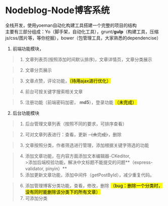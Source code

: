 # Nodeblog-Node博客系统
全栈开发，使用yoeman自动化构建工具搭建一个完整的项目的结构<br/>
主要有三部分组成：Yo（脚手架，自动化工具），grunt/**gulp**（构建工具，压缩js/css/图片等，等你挖掘），bower（包管理工具，大家熟悉的dependencise）

1. 前端功能模块，
 >1. 文章列表页(按照添加时间默认排序)，文章详情页，文章分类展示
 
 >2. 文章分页展示
 
 >3. 文章点赞，评论功能，<mark>（待用ajax进行优化）</mark>
 
 >4. 前台可按关键字搜索相关文章
 
 >5. 注册功能（前端密码加密， **md5**），登录功能 <mark>（未完成）</mark>
2. 后台功能模块
 >1. 后台管理文章列表（按照不同的要求，可排序查看）
 
 >2. 可对文章列表进行：查看，更新 <del>（未完成）</del>，删除
 
 >3. 文章按照分类，作者筛选进行管理，添加根据关键字筛选的功能
 
 >4. 添加文章功能，在内容方面添加文本编辑器-CKeditor, <br/>
    >添加后端校验功能，解决中文标题不能提交的问题**（express-validator, pinyin）**
 >5. 添加更新文章功能，添加中间件（getPostById），减少重复代码。
 
 >6. 添加管理博客分类功能，查看，修改，删除 <mark>（bug：删除一个分类时，没有同时能删除该分类下的所有文章）</mark><br/>
 >7. 可添加分类  
